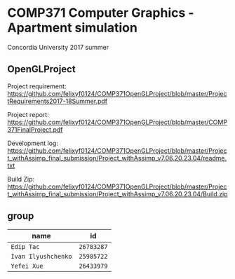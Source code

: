 # COMP371  Computer Graphics - Apartment simulation
Concordia University
2017 summer

## OpenGLProject

Project requirement: https://github.com/felixyf0124/COMP371OpenGLProject/blob/master/ProjectRequirements2017-18Summer.pdf

Project report: https://github.com/felixyf0124/COMP371OpenGLProject/blob/master/COMP371FinalProject.pdf

Development log: https://github.com/felixyf0124/COMP371OpenGLProject/blob/master/Project_withAssimp_final_submission/Project_withAssimp_v7.06.20.23.04/readme.txt

Build Zip: https://github.com/felixyf0124/COMP371OpenGLProject/blob/master/Project_withAssimp_final_submission/Project_withAssimp_v7.06.20.23.04/Build.zip

## group

| name | id |
| --- | --- |
| `Edip Tac` | `26783287` |
| `Ivan Ilyushchenko` | `25985722` |
| `Yefei Xue` | `26433979` |
